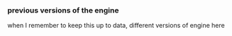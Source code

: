 ### previous versions of the engine

when I remember to keep this up to data, different versions of engine here
